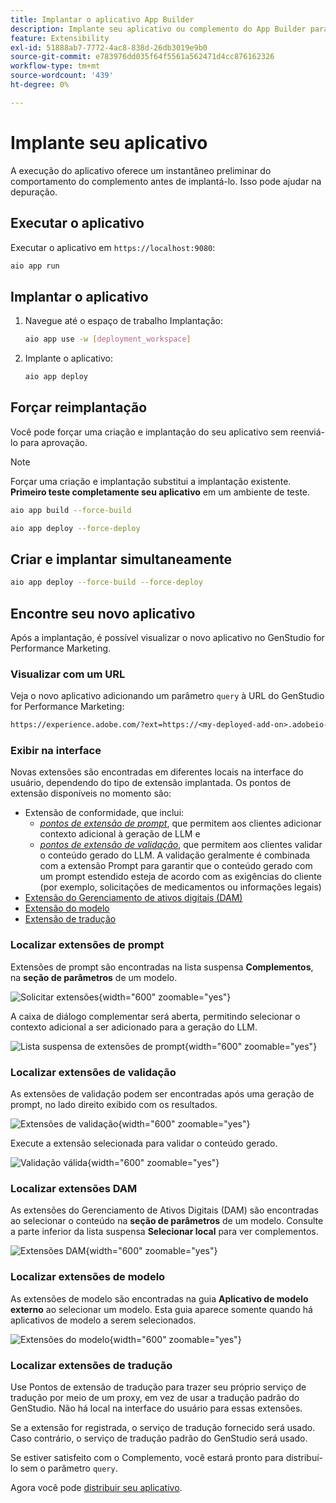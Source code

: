 ```yaml
---
title: Implantar o aplicativo App Builder
description: Implante seu aplicativo ou complemento do App Builder para o GenStudio for Performance Marketing.
feature: Extensibility
exl-id: 51888ab7-7772-4ac8-838d-26db3019e9b0
source-git-commit: e783976dd035f64f5561a562471d4cc876162326
workflow-type: tm+mt
source-wordcount: '439'
ht-degree: 0%

---
```


# Implante seu aplicativo

A execução do aplicativo oferece um instantâneo preliminar do comportamento do complemento antes de implantá-lo. Isso pode ajudar na depuração.

## Executar o aplicativo

Executar o aplicativo em `https://localhost:9080`:

```bash
aio app run
```

## Implantar o aplicativo

1. Navegue até o espaço de trabalho Implantação:

   ```bash
   aio app use -w [deployment_workspace]
   ```

2. Implante o aplicativo:

   ```bash
   aio app deploy
   ```

## Forçar reimplantação

Você pode forçar uma criação e implantação do seu aplicativo sem reenviá-lo para aprovação.

>[!NOTE]
>
>Forçar uma criação e implantação substitui a implantação existente. **Primeiro teste completamente seu aplicativo** em um ambiente de teste.

```bash
aio app build --force-build
```

```bash
aio app deploy --force-deploy
```

## Criar e implantar simultaneamente

```bash
aio app deploy --force-build --force-deploy
```

## Encontre seu novo aplicativo

Após a implantação, é possível visualizar o novo aplicativo no GenStudio for Performance Marketing.

### Visualizar com um URL

Veja o novo aplicativo adicionando um parâmetro `query` à URL do GenStudio for Performance Marketing:

```txt
https://experience.adobe.com/?ext=https://<my-deployed-add-on>.adobeio-static.net/index.html#/@<ims-org>/genstudio/create
```

### Exibir na interface

Novas extensões são encontradas em diferentes locais na interface do usuário, dependendo do tipo de extensão implantada. Os pontos de extensão disponíveis no momento são:

* Extensão de conformidade, que inclui:
   * [*pontos de extensão de prompt*](#find-prompt-extensions), que permitem aos clientes adicionar contexto adicional à geração de LLM e
   * [*pontos de extensão de validação*](#find-validation-extensions), que permitem aos clientes validar o conteúdo gerado do LLM. A validação geralmente é combinada com a extensão Prompt para garantir que o conteúdo gerado com um prompt estendido esteja de acordo com as exigências do cliente (por exemplo, solicitações de medicamentos ou informações legais)
* [Extensão do Gerenciamento de ativos digitais (DAM)](#find-dam-extensions)
* [Extensão do modelo](#find-template-extensions)
* [Extensão de tradução](#find-translation-extensions)

### Localizar extensões de prompt

Extensões de prompt são encontradas na lista suspensa **Complementos**, na **seção de parâmetros** de um modelo.

![Solicitar extensões](./select-prompt-ext.png){width="600" zoomable="yes"}

A caixa de diálogo complementar será aberta, permitindo selecionar o contexto adicional a ser adicionado para a geração do LLM.

![Lista suspensa de extensões de prompt](./select-prompt-dropdown.png){width="600" zoomable="yes"}

### Localizar extensões de validação

As extensões de validação podem ser encontradas após uma geração de prompt, no lado direito exibido com os resultados.

![Extensões de validação](./validation-ext.png){width="600" zoomable="yes"}

Execute a extensão selecionada para validar o conteúdo gerado.

![Validação válida](./validation-valid.png){width="600" zoomable="yes"}

### Localizar extensões DAM

As extensões do Gerenciamento de Ativos Digitais (DAM) são encontradas ao selecionar o conteúdo na **seção de parâmetros** de um modelo. Consulte a parte inferior da lista suspensa **Selecionar local** para ver complementos.

![Extensões DAM](./dam-ext.png){width="600" zoomable="yes"}

### Localizar extensões de modelo

As extensões de modelo são encontradas na guia **Aplicativo de modelo externo** ao selecionar um modelo. Esta guia aparece somente quando há aplicativos de modelo a serem selecionados.

![Extensões do modelo](./template-ext.png){width="600" zoomable="yes"}


### Localizar extensões de tradução

Use Pontos de extensão de tradução para trazer seu próprio serviço de tradução por meio de um proxy, em vez de usar a tradução padrão do GenStudio.
Não há local na interface do usuário para essas extensões.

Se a extensão for registrada, o serviço de tradução fornecido será usado. Caso contrário, o serviço de tradução padrão do GenStudio será usado.



Se estiver satisfeito com o Complemento, você estará pronto para distribuí-lo sem o parâmetro `query`.

Agora você pode [distribuir seu aplicativo](distribute-app.md).
